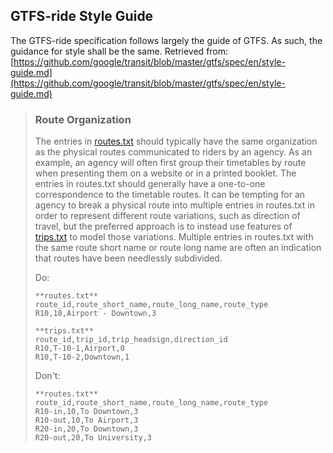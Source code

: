 ## GTFS-ride Style Guide

The GTFS-ride specification follows largely the guide of GTFS. As such, the guidance for style shall be the same.
Retrieved from: [https://github.com/google/transit/blob/master/gtfs/spec/en/style-guide.md](https://github.com/google/transit/blob/master/gtfs/spec/en/style-guide.md)


>### Route Organization
>
>The entries in [routes.txt](reference.md#routes.txt) should typically have the same organization as the physical routes communicated to riders by an agency. As an example, an agency will often first group their timetables by route when presenting them on a website or in a printed booklet. The entries in routes.txt should generally have a one-to-one correspondence to the timetable routes. It can be tempting for an agency to break a physical route into multiple entries in routes.txt in order to represent different route variations, such as direction of travel, but the preferred approach is to instead use features of [trips.txt](reference.md#trips.txt) to model those variations. Multiple entries in routes.txt with the same route short name or route long name are often an indication that routes have been needlessly subdivided.
>
>Do:
>
>~~~
>**routes.txt**
>route_id,route_short_name,route_long_name,route_type
>R10,10,Airport - Downtown,3
>~~~
>
>~~~
>**trips.txt**
>route_id,trip_id,trip_headsign,direction_id
>R10,T-10-1,Airport,0
>R10,T-10-2,Downtown,1
>~~~
>
>Don't:
>
>~~~
>**routes.txt**
>route_id,route_short_name,route_long_name,route_type
>R10-in,10,To Downtown,3
>R10-out,10,To Airport,3
>R20-in,20,To Downtown,3
>R20-out,20,To University,3
>~~~
